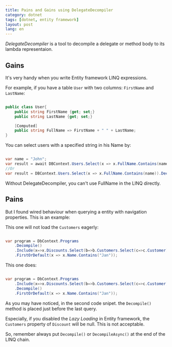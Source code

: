 ```yaml
---
title: Pains and Gains using DelegateDecompiler  
category: dotnet  
tags: [dotnet, entity framework]  
layout: post  
lang: en
---
```



*DelegateDecompiler* is a tool to decompile a delegate or method body to its lambda representaion. 

## Gains

It's very handy when you write Entity framework LINQ expressions.

For example, if you have a table `User` with two columns: `FirstName` and `LastName`:

```csharp

public class User{
    public string FirstName {get; set;}
    public string LastName {get; set;}

    [Computed]
    public string FullName => FirstName + " " + LastName; 
}

```

You can select users with a specified string in his Name by:

```csharp

var name = "John";
var result = await DBContext.Users.Select(x => x.FullName.Contains(name)).DecompileAsync().ToListAsync();
//Or
var result = DBContext.Users.Select(x => x.FullName.Contains(name)).Decompile().ToList();

```

Without DelegateDecompiler, you can't use FullName in the LINQ directly.

## Pains

But I found wired behaviour when querying a entity with navigation properties. This is an example:

This one will not load the `Customers` eagerly: 

```csharp

var program = DbContext.Programs
    .Decompile()
    .Include(x=>x.Discounts.Select(b=>b.Customers.Select(c=>c.Customer)))
    .FirstOrDefault(x => x.Name.Contains("Jan"));

```

This one does:

```csharp

var program = DbContext.Programs
    .Include(x=>x.Discounts.Select(b=>b.Customers.Select(c=>c.Customer)))
    .Decompile()
    .FirstOrDefault(x => x.Name.Contains("Jan"));

```

As you may have noticed, in the second code snipet. the `Decompile()` method is placed just before the last query.

Especially, if you disabled the *Lazy Loading* in Entity framework, the `Customers` property of `Discount` will be null. This is not acceptable.



So, remember always put `Decompile()` or `DecompileAsync()` at the end of the LINQ chain.